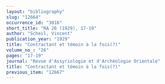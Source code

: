 ```yaml
---
layout: "bibliography"
slug: "12664"
occurrence_id: "3016"
short_title: "RA 26 (1929), 17-19"
author: "Scheil, Vincent"
publication_year: "1929"
title: "Contractant et témoin à la fois(?)"
volume_no_: "26"
pages: "17-19"
journal: "Revue d'Assyriologie et d'Archéologie Orientale"
title: "Contractant et témoin à la fois(?)"
previous_item: "12667"
---
```

